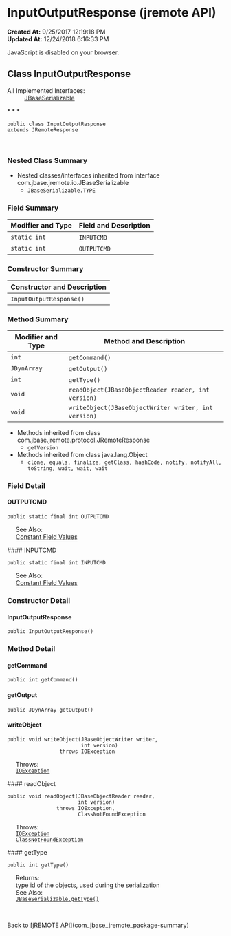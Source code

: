 # InputOutputResponse (jremote API)

**Created At:** 9/25/2017 12:19:18 PM  
**Updated At:** 12/24/2018 6:16:33 PM  

<script type="text/javascript"><!--
    try {
        if (location.href.indexOf('is-external=true') == -1) {
            parent.document.title="InputOutputResponse (jremote   API)";
        }
    }
    catch(err) {
    }
//-->
var methods = {"i0":10,"i1":10,"i2":10,"i3":10,"i4":10};
var tabs = {65535:["t0","All Methods"],2:["t2","Instance Methods"],8:["t4","Concrete Methods"]};
var altColor = "altColor";
var rowColor = "rowColor";
var tableTab = "tableTab";
var activeTableTab = "activeTableTab";</script><noscript><div>JavaScript is disabled on your browser.</div></noscript><!-- ========= START OF TOP NAVBAR ======= -->
<!--   -->

## Class InputOutputResponse

<dl><dt>All Implemented Interfaces:</dt><dd><a href="/39250-io/com_jbase_jremote_io_jbaseserializable" title="interface in com.jbase.jremote.io">JBaseSerializable</a></dd></dl>
* * *


```
public class InputOutputResponse
extends JRemoteResponse
```
<dl><dt><br></dt></dl>

<!--   -->

### Nested Class Summary

- <!--   -->Nested classes/interfaces inherited from interface com.jbase.jremote.io.JBaseSerializable
    - `JBaseSerializable.TYPE`




<!--   -->

### Field Summary


| Modifier and Type<br> | Field and Description<br> |
| --- | --- |
| `static int`<br> | `INPUTCMD` <br> |
| `static int`<br> | `OUTPUTCMD` <br> |




<!--   -->

### Constructor Summary


| Constructor and Description<br> |
| --- |
| `InputOutputResponse()` <br> |




<!--   -->

### Method Summary


| Modifier and Type<br> | Method and Description<br> |
| --- | --- |
| `int`<br> | `getCommand()` <br> |
| `JDynArray`<br> | `getOutput()` <br> |
| `int`<br> | `getType()` <br> |
| `void`<br> | `readObject(JBaseObjectReader reader, int version)` <br> |
| `void`<br> | `writeObject(JBaseObjectWriter writer, int version)` <br> |


- <!--   -->Methods inherited from class com.jbase.jremote.protocol.JRemoteResponse
    - `getVersion`
- <!--   -->Methods inherited from class java.lang.Object
    - `clone, equals, finalize, getClass, hashCode, notify, notifyAll, toString, wait, wait, wait`

<!--   -->

### Field Detail
<!--   -->
#### OUTPUTCMD

```
public static final int OUTPUTCMD
```
<dl><dt style="margin-left: 20px;"><span class="seeLabel">See Also:</span></dt><dd style="margin-left: 20px;"><a href="299736-constant-values" title="">Constant Field Values</a></dd></dl><!--   -->
#### INPUTCMD

```
public static final int INPUTCMD
```
<dl><dt style="margin-left: 20px;"><span class="seeLabel">See Also:</span></dt><dd style="margin-left: 20px;"><a href="299736-constant-values" title="">Constant Field Values</a></dd></dl><!-- ========= CONSTRUCTOR DETAIL ======== -->
<!--   -->

### Constructor Detail
<!--   -->
#### InputOutputResponse

```
public InputOutputResponse()
```
<!-- ============ METHOD DETAIL ========== -->
<!--   -->

### Method Detail
<!--   -->
#### getCommand

```
public int getCommand()
```
<!--   -->
#### getOutput

```
public JDynArray getOutput()
```
<!--   -->
#### writeObject

```
public void writeObject(JBaseObjectWriter writer,
                        int version)
                 throws IOException
```
<dl><dt style="margin-left: 20px;"><span class="throwsLabel">Throws:</span></dt><dd style="margin-left: 20px;"><code><a href="http://java.sun.com/j2se/1.5.0/docs/api/java/io/IOException.html?is-external=true" title="class or interface in java.io">IOException</a></code></dd></dl><!--   -->
#### readObject

```
public void readObject(JBaseObjectReader reader,
                       int version)
                throws IOException,
                       ClassNotFoundException
```
<dl><dt style="margin-left: 20px;"><span class="throwsLabel">Throws:</span></dt><dd style="margin-left: 20px;"><code><a href="http://java.sun.com/j2se/1.5.0/docs/api/java/io/IOException.html?is-external=true" title="class or interface in java.io">IOException</a></code></dd><dd style="margin-left: 20px;"><code><a href="http://java.sun.com/j2se/1.5.0/docs/api/java/lang/ClassNotFoundException.html?is-external=true" title="class or interface in java.lang">ClassNotFoundException</a></code></dd></dl><!--   -->
#### getType

```
public int getType()
```
<dl><dt style="margin-left: 20px;"><span class="returnLabel">Returns:</span></dt><dd style="margin-left: 20px;">type id of the objects, used during the serialization</dd><dt style="margin-left: 20px;"><span class="seeLabel">See Also:</span></dt><dd style="margin-left: 20px;"><a href="/39250-io/com_jbase_jremote_io_jbaseserializable#getType--"><code>JBaseSerializable.getType()</code></a></dd><p><br></p></dl>
Back to [jREMOTE API](com_jbase_jremote_package-summary)
<!-- ========= END OF CLASS DATA ========= --><!-- ======= START OF BOTTOM NAVBAR ====== -->
<!--   -->
